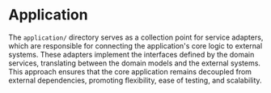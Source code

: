 # Application

The  `application/` directory serves as a collection point for service adapters, which are responsible for connecting the application's core logic to external systems. These adapters implement the interfaces defined by the domain services, translating between the domain models and the external systems. This approach ensures that the core application remains decoupled from external dependencies, promoting flexibility, ease of testing, and scalability.
